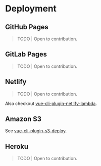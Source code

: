 # Deployment

## GitHub Pages

> TODO | Open to contribution.

## GitLab Pages

> TODO | Open to contribution.

## Netlify

> TODO | Open to contribution.

Also checkout [vue-cli-plugin-netlify-lambda](https://github.com/netlify/vue-cli-plugin-netlify-lambda).

## Amazon S3

See [vue-cli-plugin-s3-deploy](https://github.com/multiplegeorges/vue-cli-plugin-s3-deploy).

## Heroku

> TODO | Open to contribution.
